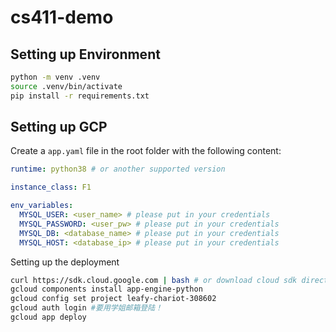 # cs411-demo

## Setting up Environment
```bash
python -m venv .venv
source .venv/bin/activate
pip install -r requirements.txt
```

## Setting up GCP
Create a `app.yaml` file in the root folder with the following content:
```yaml
runtime: python38 # or another supported version

instance_class: F1

env_variables:
  MYSQL_USER: <user_name> # please put in your credentials
  MYSQL_PASSWORD: <user_pw> # please put in your credentials
  MYSQL_DB: <database_name> # please put in your credentials
  MYSQL_HOST: <database_ip> # please put in your credentials
```

Setting up the deployment
```bash
curl https://sdk.cloud.google.com | bash # or download cloud sdk directly from the website
gcloud components install app-engine-python
gcloud config set project leafy-chariot-308602 
gcloud auth login #要用学姐邮箱登陆！
gcloud app deploy
```